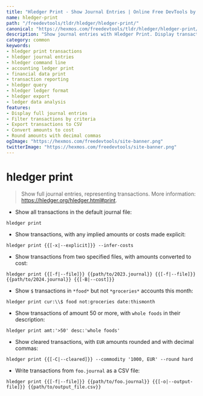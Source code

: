 ```yaml
---
title: "Hledger Print - Show Journal Entries | Online Free DevTools by Hexmos"
name: hledger-print
path: "/freedevtools/tldr/hledger/hledger-print/"
canonical: "https://hexmos.com/freedevtools/tldr/hledger/hledger-print/"
description: "Show journal entries with Hledger Print. Display transactions, control output format, and filter by criteria. Free online tool, no registration required."
category: common
keywords:
- hledger print transactions
- hledger journal entries
- hledger command line
- accounting ledger print
- financial data print
- transaction reporting
- hledger query
- hledger ledger format
- hledger export
- ledger data analysis
features:
- Display full journal entries
- Filter transactions by criteria
- Export transactions to CSV
- Convert amounts to cost
- Round amounts with decimal commas
ogImage: "https://hexmos.com/freedevtools/site-banner.png"
twitterImage: "https://hexmos.com/freedevtools/site-banner.png"
---
```


# hledger print

> Show full journal entries, representing transactions.
> More information: <https://hledger.org/hledger.html#print>.

- Show all transactions in the default journal file:

`hledger print`

- Show transactions, with any implied amounts or costs made explicit:

`hledger print {{[-x|--explicit]}} --infer-costs`

- Show transactions from two specified files, with amounts converted to cost:

`hledger print {{[-f|--file]}} {{path/to/2023.journal}} {{[-f|--file]}} {{path/to/2024.journal}} {{[-B|--cost]}}`

- Show `$` transactions in `*food*` but not `*groceries*` accounts this month:

`hledger print cur:\\$ food not:groceries date:thismonth`

- Show transactions of amount 50 or more, with `whole foods` in their description:

`hledger print amt:'>50' desc:'whole foods'`

- Show cleared transactions, with `EUR` amounts rounded and with decimal commas:

`hledger print {{[-C|--cleared]}} --commodity '1000, EUR' --round hard`

- Write transactions from `foo.journal` as a CSV file:

`hledger print {{[-f|--file]}} {{path/to/foo.journal}} {{[-o|--output-file]}} {{path/to/output_file.csv}}`
